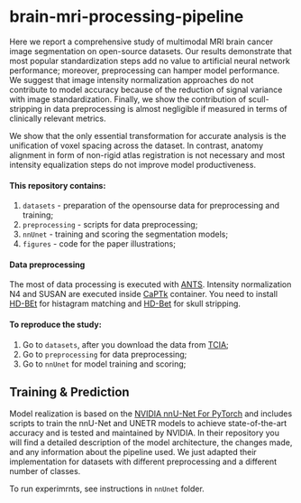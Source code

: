 # brain-mri-processing-pipeline
Here we report a comprehensive study of multimodal MRI brain cancer image segmentation on open-source datasets. Our results demonstrate that most popular standardization steps add no value to artificial neural network performance; moreover, preprocessing can hamper model performance. We suggest that image intensity normalization approaches do not contribute to model accuracy because of the reduction of signal variance with image standardization. Finally, we show the contribution of scull-stripping in data preprocessing is almost negligible if measured in terms of clinically relevant metrics.

We show that the only essential transformation for accurate analysis is the unification of voxel spacing across the dataset. In contrast, anatomy alignment in form of non-rigid atlas registration is not necessary and most intensity equalization steps do not improve model productiveness. 

#### This repository contains:
1. `datasets` - preparation of the opensourse data for preprocessing and training;
3. `preprocessing` - scripts for data preprocessing;
4. `nnUnet` - training and scoring  the segmentation models;
5. `figures` - code for the paper illustrations;



#### Data preprocessing
The most of data processing is executed with [ANTS](http://stnava.github.io/ANTs/). Intensity normalization N4 and SUSAN are executed inside [CaPTk](https://www.med.upenn.edu/cbica/captk/) container. You need to install [HD-BEt](https://github.com/MIC-DKFZ/HD-BET) for histagram matching and [HD-Bet](https://github.com/MIC-DKFZ/HD-BET) for skull stripping.

#### To reproduce the study:
1. Go to `datasets`, after you download the data from [TCIA](https://www.cancerimagingarchive.net/);
2. Go to `preprocessing` for data preprocessing;
3. Go to `nnUnet` for model training and scoring;


## Training & Prediction

Model realization is based on the [NVIDIA nnU-Net For PyTorch](https://github.com/NVIDIA/DeepLearningExamples/tree/master/PyTorch/Segmentation/nnUNet) and includes scripts to train the nnU-Net and UNETR models to achieve state-of-the-art accuracy and is tested and maintained by NVIDIA. In their repository you will find a detailed description of the model architecture, the changes made, and any information about the pipeline used. We just adapted their implementation for datasets with different preprocessing and a different number of classes.


To run experimrnts, see instructions in `nnUnet` folder.
